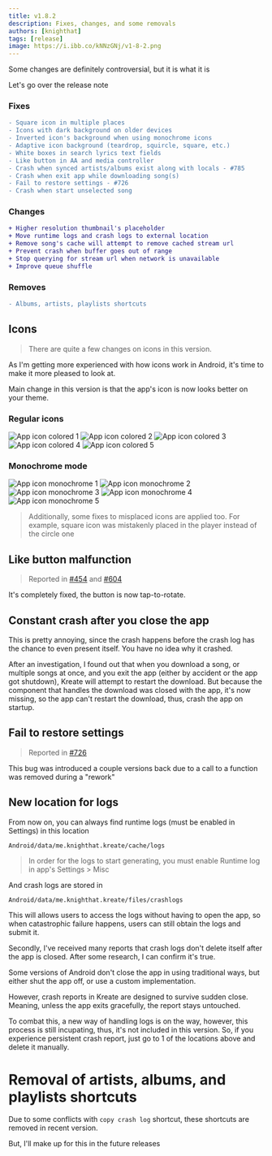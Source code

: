 ```yaml
---
title: v1.8.2
description: Fixes, changes, and some removals
authors: [knighthat]
tags: [release]
image: https://i.ibb.co/kNNzGNj/v1-8-2.png
---
```


Some changes are definitely controversial, but it is what it is

<!-- truncate -->

Let's go over the release note

### Fixes

```diff
- Square icon in multiple places
- Icons with dark background on older devices
- Inverted icon's background when using monochrome icons
- Adaptive icon background (teardrop, squircle, square, etc.)
- White boxes in search lyrics text fields
- Like button in AA and media controller
- Crash when synced artists/albums exist along with locals - #785
- Crash when exit app while downloading song(s)
- Fail to restore settings - #726
- Crash when start unselected song
```

### Changes

```diff
+ Higher resolution thumbnail's placeholder
+ Move runtime logs and crash logs to external location
+ Remove song's cache will attempt to remove cached stream url
+ Prevent crash when buffer goes out of range
+ Stop querying for stream url when network is unavailable
+ Improve queue shuffle
```

### Removes

```diff
- Albums, artists, playlists shortcuts
```

## Icons

> There are quite a few changes on icons in this version.

As I'm getting more experienced with how icons work in Android,
it's time to make it more pleased to look at.

Main change in this version is that the app's icon is now looks
better on your theme.

### Regular icons

![App icon colored 1](/img/blog/app_icon_colored_1.webp)
![App icon colored 2](/img/blog/app_icon_colored_2.webp)
![App icon colored 3](/img/blog/app_icon_colored_3.webp)
![App icon colored 4](/img/blog/app_icon_colored_4.webp)
![App icon colored 5](/img/blog/app_icon_colored_5.webp)

### Monochrome mode

![App icon monochrome 1](/img/blog/app_icon_monochrome_1.webp)
![App icon monochrome 2](/img/blog/app_icon_monochrome_2.webp)
![App icon monochrome 3](/img/blog/app_icon_monochrome_3.webp)
![App icon monochrome 4](/img/blog/app_icon_monochrome_4.webp)
![App icon monochrome 5](/img/blog/app_icon_monochrome_5.webp)

> Additionally, some fixes to misplaced icons are applied too.
> For example, square icon was mistakenly placed in the player instead of the circle one

## Like button malfunction

> Reported in [#454](https://github.com/knighthat/Kreate/issues/454) and [#604](https://github.com/knighthat/Kreate/issues/604)

It's completely fixed, the button is now tap-to-rotate.

## Constant crash after you close the app

This is pretty annoying, since the crash happens before the crash log has the chance to even present itself.
You have no idea why it crashed.

After an investigation, I found out that when you download a song, or multiple songs at once,
and you exit the app (either by accident or the app got shutdown), Kreate will attempt to restart
the download. But because the component that handles the download was closed with the app, 
it's now missing, so the app can't restart the download, thus, crash the app on startup.

## Fail to restore settings

> Reported in [#726](https://github.com/knighthat/Kreate/issues/726)

This bug was introduced a couple versions back due to a call to a
function was removed during a "rework"

## New location for logs

From now on, you can always find runtime logs (must be enabled in Settings) in this location

```
Android/data/me.knighthat.kreate/cache/logs
```

> In order for the logs to start generating, you must enable Runtime log in app's Settings > Misc

And crash logs are stored in

```
Android/data/me.knighthat.kreate/files/crashlogs
```

This will allows users to access the logs without having to open the app, so when catastrophic
failure happens, users can still obtain the logs and submit it.

Secondly, I've received many reports that crash logs don't delete itself after the app is closed.
After some research, I can confirm it's true.

Some versions of Android don't close the app in using traditional ways, but either shut the app off,
or use a custom implementation.

However, crash reports in Kreate are designed to survive sudden close. Meaning, unless the app exits
gracefully, the report stays untouched.

To combat this, a new way of handling logs is on the way, however, this process is still incupating, thus,
it's not included in this version. So, if you experience persistent crash report, just go to 1 of the locations
above and delete it manually.

# Removal of artists, albums, and playlists shortcuts

Due to some conflicts with `copy crash log` shortcut, these shortcuts are removed in recent version.

But, I'll make up for this in the future releases